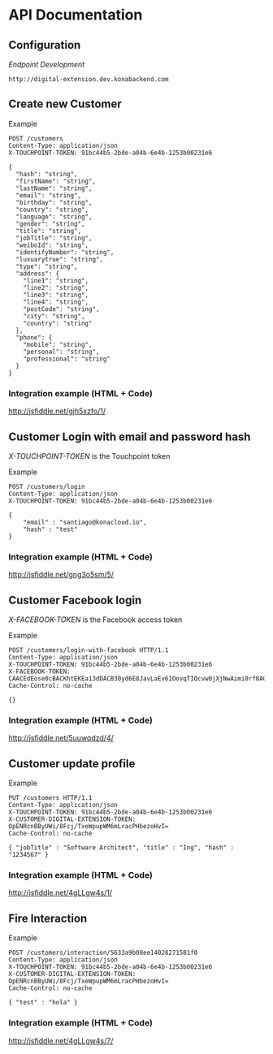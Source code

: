 # API Documentation

## Configuration

*Endpoint Development*

```
http://digital-extension.dev.konabackend.com
```

## Create new Customer

Example
```
POST /customers
Content-Type: application/json
X-TOUCHPOINT-TOKEN: 91bc44b5-2bde-a04b-6e4b-1253b00231e6

{
  "hash": "string",
  "firstName": "string",
  "lastName": "string",
  "email": "string",
  "birthday": "string",
  "country": "string",
  "language": "string",
  "gender": "string",
  "title": "string",
  "jobTitle": "string",
  "weiboId": "string",
  "identifyNumber": "string",
  "luxuarytrue": "string",
  "type": "string",
  "address": {
    "line1": "string",
    "line2": "string",
    "line3": "string",
    "line4": "string",
    "postCode": "string",
    "city": "string",
    "country": "string"
  },
  "phone": {
    "mobile": "string",
    "personal": "string",
    "professional": "string"
  }
}
```



### Integration example (HTML + Code)

http://jsfiddle.net/gjh5xzfo/1/

## Customer Login with email and password hash


*X-TOUCHPOINT-TOKEN* is the Touchpoint token

Example
```
POST /customers/login
Content-Type: application/json
X-TOUCHPOINT-TOKEN: 91bc44b5-2bde-a04b-6e4b-1253b00231e6

{ 
    "email" : "santiago@konacloud.io", 
    "hash" : "test" 
}
```

### Integration example (HTML + Code)

http://jsfiddle.net/gng3o5sm/5/

## Customer Facebook login

*X-FACEBOOK-TOKEN* is the Facebook access token

Example
```
POST /customers/login-with-facebook HTTP/1.1
Content-Type: application/json
X-TOUCHPOINT-TOKEN: 91bc44b5-2bde-a04b-6e4b-1253b00231e6
X-FACEBOOK-TOKEN: CAACEdEose0cBACKhtEKEa13dDACB30yd6E8JavLaEv61OovqTIQcvw0jXjNwAimi0rf8AGLHAxRZAq8WXiPp30ooC3MWElwLgcyuaIZAf0Nba7QypVJtVLGyp2SUN3wCIJeGKiKdrOsXCA0inx28iUCL7DTeF9X2JYuUjlF37JUOvfY0IQZCZCo0lsKwOAJraq17UuTZAnnqAMNrSp2hs
Cache-Control: no-cache

{}
```

### Integration example (HTML + Code)
http://jsfiddle.net/5uuwqdzd/4/

## Customer update profile

Example
```
PUT /customers HTTP/1.1
Content-Type: application/json
X-TOUCHPOINT-TOKEN: 91bc44b5-2bde-a04b-6e4b-1253b00231e6
X-CUSTOMER-DIGITAL-EXTENSION-TOKEN: OpENRcnBByUWi/8Fcj/TxeWpupWM6mLracPHbezoHvI=
Cache-Control: no-cache

{ "jobTitle" : "Software Architect", "title" : "Ing", "hash" : "1234567" }
```

### Integration example (HTML + Code)
http://jsfiddle.net/4gLLgw4s/1/

## Fire Interaction

Example
```
POST /customers/interaction/5633a9b08ee14028271581f0
Content-Type: application/json
X-TOUCHPOINT-TOKEN: 91bc44b5-2bde-a04b-6e4b-1253b00231e6
X-CUSTOMER-DIGITAL-EXTENSION-TOKEN: OpENRcnBByUWi/8Fcj/TxeWpupWM6mLracPHbezoHvI=
Cache-Control: no-cache

{ "test" : "hola" }

```
### Integration example (HTML + Code)
http://jsfiddle.net/4gLLgw4s/7/


```
